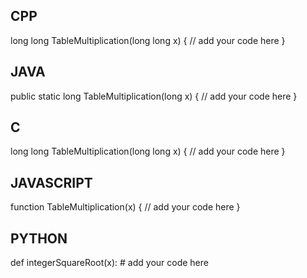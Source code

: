 ## CPP

long long TableMultiplication(long long x) {
    // add your code here
}

## JAVA

public static long TableMultiplication(long x) {
    // add your code here
}

## C

long long TableMultiplication(long long x) {
    // add your code here
}

## JAVASCRIPT

function TableMultiplication(x) {
    // add your code here
}

## PYTHON

def integerSquareRoot(x):
    # add your code here